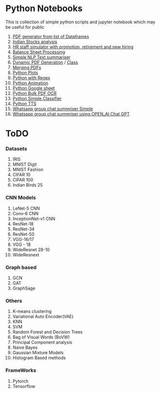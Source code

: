# Python Notebooks
This is collection of simple python scripts and jupyter notebook which may be useful for public
1. [PDF generator from list of Dataframes](https://github.com/gauravmeena0708/python-notebooks/blob/master/pdf_generator.py)
2. [Indian Stocks analysis](https://github.com/gauravmeena0708/python-notebooks/blob/master/Notebook%20Balancesheet.ipynb)
3. [HR staff simulator with promotion, retirement and new hiring](https://github.com/gauravmeena0708/python-notebooks/blob/master/Notebook%20HR%20Strength.ipynb)
4. [Balance Sheet Processing](https://github.com/gauravmeena0708/python-notebooks/blob/master/Notebook%20Balancesheet.ipynb)
5. [Simple NLP Text summariser](https://github.com/gauravmeena0708/python-notebooks/blob/master/Notebook%20NLP_Text_summarizer.ipynb)
6. [Dynamic PDF Generation](https://github.com/gauravmeena0708/python-notebooks/blob/master/Notebook%20PDF%20dynamic.ipynb) / [Class](https://github.com/gauravmeena0708/python-notebooks/blob/master/pdf_generator.py)
7. [Merging PDFs](https://github.com/gauravmeena0708/python-notebooks/blob/master/Notebook%20PDF%20merge.ipynb)
8. [Python Plots](https://github.com/gauravmeena0708/python-notebooks/blob/master/Notebook%20Plot.ipynb)
9. [Python with Regex](https://github.com/gauravmeena0708/python-notebooks/blob/master/Notebook%20Regex.ipynb)
10. [Python Animation](https://github.com/gauravmeena0708/python-notebooks/blob/master/Notebook%20animation.ipynb)
11. [Python Google sheet](https://github.com/gauravmeena0708/python-notebooks/blob/master/Notebook%20gsheets.ipynb)
12. [Python Bulk PDF OCR](https://github.com/gauravmeena0708/python-notebooks/blob/master/Notebook%20pdf%20searchable.ipynb)
13. [Python Simple Classifier](https://github.com/gauravmeena0708/python-notebooks/blob/master/Notebook%20simple%20classifier.ipynb)
14. [Python TTS](https://github.com/gauravmeena0708/python-notebooks/blob/master/Notebook%20text%20to%20Speech.ipynb)
15. [Whatsapp group chat summriser Simple](https://github.com/gauravmeena0708/python-notebooks/blob/master/Script%20whatsapp%20group%20summary.py)
16. [Whatsapp group chat summriser using OPEN_AI Chat GPT](https://github.com/gauravmeena0708/python-notebooks/blob/master/Script%20whatsapp_summrizer_using_openai_gpt.py)

# ToDO

### Datasets
1. IRIS
2. MNIST Digit
3. MNIST Fashion
4. CIFAR 10
5. CIFAR 100
6. Indian Birds 25

### CNN Models
1. LeNet-5 CNN
2. Conv-6 CNN
3. InceptionNet-v1 CNN
4. ResNet-18
5. ResNet-34
6. ResNet-50
7. VGG-16/17
8. VGG - 18
9. WideResnet 28-10
10. WideResnext
    
### Graph based
1. GCN
2. GAT
3. GraphSage

### Others
1. K-means clustering
2. Variational Auto Encoder(VAE)
3. KNN
4. SVM
5. Random Forest and Decision Trees
6. Bag of Visual Words (BoVW)
7. Principal Component analysis
8. Naive Bayes
9. Gaussian Mixture Models
10. Histogram Based methods

### FrameWorks
1. Pytorch
2. Tensorflow

